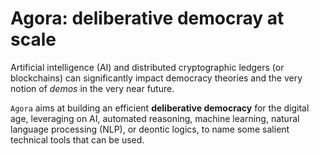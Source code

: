 # Agora: deliberative democray at scale

Artificial intelligence (AI) and distributed cryptographic ledgers (or blockchains) can significantly impact democracy theories and the very notion of _demos_ in the very near future.

`Agora` aims at building an efficient **deliberative democracy** for the digital age, leveraging on AI, automated reasoning, machine learning, natural language processing (NLP), or deontic logics, to name some salient technical tools that can be used.
